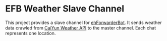 # EFB Weather Slave Channel

This project provides a slave channel for [ehForwarderBot](https://github.com/blueset/ehForwarderBot). It sends weather data crawled from [CaiYun Weather API](https://open.caiyunapp.com/%E5%BD%A9%E4%BA%91%E5%A4%A9%E6%B0%94_API) to the master channel. Each chat represents one location.

